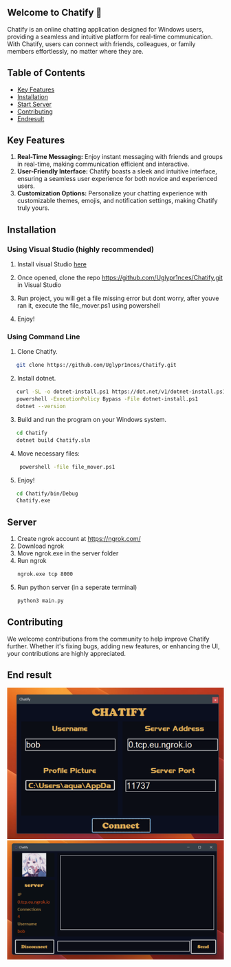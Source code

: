 ## Welcome to Chatify 🚀

Chatify is an online chatting application designed for Windows users, providing a seamless and intuitive platform for real-time communication. With Chatify, users can connect with friends, colleagues, or family members effortlessly, no matter where they are.

## Table of Contents

- [Key Features](#key-features)
- [Installation](#installation)
- [Start Server](#server)
- [Contributing](#contributing)
- [Endresult](#end-result)

## Key Features

1. **Real-Time Messaging:** Enjoy instant messaging with friends and groups in real-time, making communication efficient and interactive.
2. **User-Friendly Interface:** Chatify boasts a sleek and intuitive interface, ensuring a seamless user experience for both novice and experienced users.
3. **Customization Options:** Personalize your chatting experience with customizable themes, emojis, and notification settings, making Chatify truly yours.

## Installation

### Using Visual Studio (highly recommended)

1. Install visual Studio <a href="https://visualstudio.microsoft.com/downloads">here</a>

2. Once opened, clone the repo https://github.com/Uglypr1nces/Chatify.git in Visual Studio

3. Run project, you will get a file missing error but dont worry, after youve ran it, execute the file_mover.ps1 using powershell

4. Enjoy!

### Using Command Line

1. Clone Chatify.
```bash
   git clone https://github.com/Uglypr1nces/Chatify.git
```
2. Install dotnet.
```bash
   curl -SL -o dotnet-install.ps1 https://dot.net/v1/dotnet-install.ps1
   powershell -ExecutionPolicy Bypass -File dotnet-install.ps1
   dotnet --version
```
3. Build and run the program on your Windows system.
```bash
   cd Chatify
   dotnet build Chatify.sln
```
4. Move necessary files:
```bash
    powershell -file file_mover.ps1
```
5. Enjoy!
```bash
   cd Chatify/bin/Debug
   Chatify.exe
```
## Server

1. Create ngrok account at https://ngrok.com/
2. Download ngrok
3. Move ngrok.exe in the server folder
4. Run ngrok
   ```bash
   ngrok.exe tcp 8000
   ```
5. Run python server (in a seperate terminal)
   ```bash
   python3 main.py
   ```

## Contributing

We welcome contributions from the community to help improve Chatify further. Whether it's fixing bugs, adding new features, or enhancing the UI, your contributions are highly appreciated.

## End result

<img src="content/pictures/login.png" alt="alt text">
<img src="content/pictures/chatroom.png" alt="alt text">
